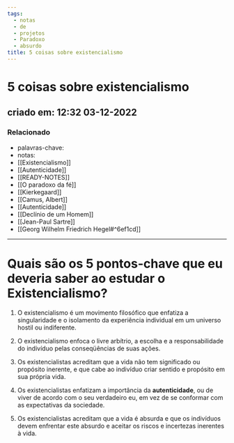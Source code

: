 ```yaml
---
tags:
  - notas
  - de
  - projetos
  - Paradoxo
  - absurdo
title: 5 coisas sobre existencialismo
---
```


# 5 coisas sobre existencialismo

## criado em: 12:32 03-12-2022

### Relacionado

- palavras-chave: 
- notas: 
- [[Existencialismo]]
- [[Autenticidade]]
- [[READY-NOTES]]
- [[O paradoxo da fé]]
- [[Kierkegaard]]
- [[Camus, Albert]]
- [[Autenticidade]]
- [[Declínio de um Homem]]
- [[Jean-Paul Sartre]]
- [[Georg Wilhelm Friedrich Hegel#^6ef1cd]]
---

# Quais são os 5 pontos-chave que eu deveria saber ao estudar o Existencialismo?

1. O existencialismo é um movimento filosófico que enfatiza a singularidade e o isolamento da experiência individual em um universo hostil ou indiferente.

2. O existencialismo enfoca o livre arbítrio, a escolha e a responsabilidade do indivíduo pelas conseqüências de suas ações.

3. Os existencialistas acreditam que a vida não tem significado ou propósito inerente, e que cabe ao indivíduo criar sentido e propósito em sua própria vida.

4. Os existencialistas enfatizam a importância da **autenticidade**, ou de viver de acordo com o seu verdadeiro eu, em vez de se conformar com as expectativas da sociedade.

5. Os existencialistas acreditam que a vida é absurda e que os indivíduos devem enfrentar este absurdo e aceitar os riscos e incertezas inerentes à vida.
